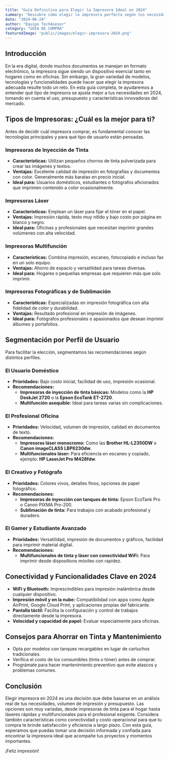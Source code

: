 ```yaml
---
title: "Guía Definitiva para Elegir la Impresora Ideal en 2024"
summary: "Descubre cómo elegir la impresora perfecta según tus necesidades, desde uso doméstico hasta profesional, y qué tecnologías están dominando el mercado en 2024."
date: "2024-06-24"
author: "Equipo TechAsesor"
category: "GUÍA DE COMPRA"
featuredImage: "public/images/elegir-impresora-2024.png"
---
```


## Introducción

En la era digital, donde muchos documentos se manejan en formato electrónico, la impresora sigue siendo un dispositivo esencial tanto en hogares como en oficinas. Sin embargo, la gran variedad de modelos, tecnologías y funcionalidades puede hacer que elegir la impresora adecuada resulte todo un reto. En esta guía completa, te ayudaremos a entender qué tipo de impresora se ajusta mejor a tus necesidades en 2024, tomando en cuenta el uso, presupuesto y características innovadoras del mercado.

## Tipos de Impresoras: ¿Cuál es la mejor para ti?

Antes de decidir cuál impresora comprar, es fundamental conocer las tecnologías principales y para qué tipo de usuario están pensadas.

### Impresoras de Inyección de Tinta

- **Características:** Utilizan pequeños chorros de tinta pulverizada para crear las imágenes y textos.
- **Ventajas:** Excelente calidad de impresión en fotografías y documentos con color. Generalmente más baratas en precio inicial.
- **Ideal para:** Usuarios domésticos, estudiantes o fotógrafos aficionados que imprimen contenido a color ocasionalmente.

### Impresoras Láser

- **Características:** Emplean un láser para fijar el tóner en el papel.
- **Ventajas:** Impresión rápida, texto muy nítido y bajo costo por página en blanco y negro.
- **Ideal para:** Oficinas y profesionales que necesitan imprimir grandes volúmenes con alta velocidad.

### Impresoras Multifunción

- **Características:** Combina impresión, escaneo, fotocopiado e incluso fax en un solo equipo.
- **Ventajas:** Ahorro de espacio y versatilidad para tareas diversas.
- **Ideal para:** Hogares o pequeñas empresas que requieren más que solo imprimir.

### Impresoras Fotográficas y de Sublimación

- **Características:** Especializadas en impresión fotográfica con alta fidelidad de color y durabilidad.
- **Ventajas:** Resultado profesional en impresión de imágenes.
- **Ideal para:** Fotógrafos profesionales o apasionados que desean imprimir álbumes y portafolios.

## Segmentación por Perfil de Usuario

Para facilitar la elección, segmentamos las recomendaciones según distintos perfiles.

### El Usuario Doméstico

- **Prioridades:** Bajo costo inicial, facilidad de uso, impresión ocasional.
- **Recomendaciones:**
  - **Impresoras de inyección de tinta básicas:** Modelos como la **HP DeskJet 2720** o la **Epson EcoTank ET-2720**.
  - **Multifunción asequible:** Ideal para tareas varias sin complicaciones.

### El Profesional Oficina

- **Prioridades:** Velocidad, volumen de impresión, calidad en documentos de texto.
- **Recomendaciones:**
  - **Impresoras láser monocromo:** Como las **Brother HL-L2350DW** o **Canon imageCLASS LBP6230dw**.
  - **Multifuncionales láser:** Para eficiencia en escaneo y copiado, ejemplo: **HP LaserJet Pro M428fdw**.

### El Creativo y Fotógrafo

- **Prioridades:** Colores vivos, detalles finos, opciones de papel fotográfico.
- **Recomendaciones:**
  - **Impresoras de inyección con tanques de tinta:** Epson EcoTank Pro o Canon PIXMA Pro-200.
  - **Sublimación de tinta:** Para trabajos con acabado profesional y duradero.

### El Gamer y Estudiante Avanzado

- **Prioridades:** Versatilidad, impresión de documentos y gráficos, facilidad para imprimir material digital.
- **Recomendaciones:**
  - **Multifuncionales de tinta y láser con conectividad WiFi:** Para imprimir desde dispositivos móviles con rapidez.

## Conectividad y Funcionalidades Clave en 2024

- **WiFi y Bluetooth:** Imprescindibles para impresión inalámbrica desde cualquier dispositivo.
- **Impresión móvil y en la nube:** Compatibilidad con apps como Apple AirPrint, Google Cloud Print, y aplicaciones propias del fabricante.
- **Pantalla táctil:** Facilita la configuración y control de trabajos directamente desde la impresora.
- **Velocidad y capacidad de papel:** Evaluar especialmente para oficinas.

## Consejos para Ahorrar en Tinta y Mantenimiento

- Opta por modelos con tanques recargables en lugar de cartuchos tradicionales.
- Verifica el costo de los consumibles (tinta o tóner) antes de comprar.
- Prográmate para hacer mantenimiento preventivo que evite atascos y problemas comunes.

## Conclusión

Elegir impresora en 2024 es una decisión que debe basarse en un análisis real de tus necesidades, volumen de impresión y presupuesto. Las opciones son muy variadas, desde impresoras de tinta para el hogar hasta láseres rápidas y multifuncionales para el profesional exigente. Considera también características como conectividad y costo operacional para que tu compra te brinde satisfacción y eficiencia a largo plazo. Con esta guía, esperamos que puedas tomar una decisión informada y confiada para encontrar la impresora ideal que acompañe tus proyectos y momentos importantes.

¡Feliz impresión!